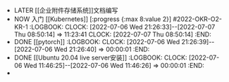 - LATER [[企业附件存储系统]]文档编写
- NOW 入门 [[Kubernetes]] [:progress {:max 8:value 2}] #2022-OKR-O2-KR-1
  :LOGBOOK:
  CLOCK: [2022-07-06 Wed 21:26:33]--[2022-07-07 Thu 08:50:14] =>  11:23:41
  CLOCK: [2022-07-07 Thu 08:50:14]
  :END:
- DONE [[pytorch]]
  :LOGBOOK:
  CLOCK: [2022-07-06 Wed 21:26:39]--[2022-07-06 Wed 21:26:40] =>  00:00:01
  :END:
- DONE [[Ubuntu 20.04 live server安装]]
  :LOGBOOK:
  CLOCK: [2022-07-06 Wed 11:46:25]--[2022-07-06 Wed 11:46:26] =>  00:00:01
  :END:
-